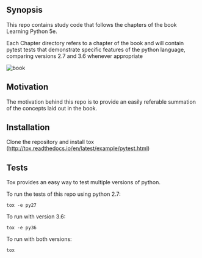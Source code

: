 ## Synopsis

This repo contains study code that follows the chapters of the book Learning Python 5e.

Each Chapter directory refers to a chapter of the book and will contain pytest tests that demonstrate specific features of the python language, comparing versions 2.7 and 3.6 whenever appropriate

![book](http://www.allitebooks.com/wp-content/uploads/1431/68555586aeb2769.jpg)

## Motivation

The motivation behind this repo is to provide an easily referable summation of the concepts laid out in the book.

## Installation

Clone the repository and install tox (http://tox.readthedocs.io/en/latest/example/pytest.html)

## Tests

Tox provides an easy way to test multiple versions of python.

To run the tests of this repo using python 2.7:

`tox -e py27`

To run with version 3.6:

`tox -e py36`

To run with both versions:

`tox`
